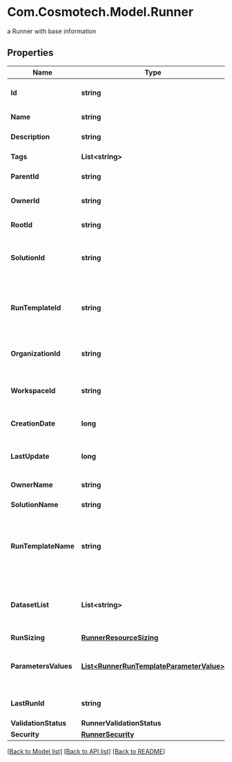 # Com.Cosmotech.Model.Runner
a Runner with base information

## Properties

Name | Type | Description | Notes
------------ | ------------- | ------------- | -------------
**Id** | **string** | the Runner unique identifier | [optional] [readonly] 
**Name** | **string** | the Runner name | [optional] 
**Description** | **string** | the Runner description | [optional] 
**Tags** | **List&lt;string&gt;** | the list of tags | [optional] 
**ParentId** | **string** | the Runner parent id | [optional] 
**OwnerId** | **string** | the user id which own this Runner | [optional] [readonly] 
**RootId** | **string** | the runner root id | [optional] [readonly] 
**SolutionId** | **string** | the Solution Id associated with this Runner | [optional] [readonly] 
**RunTemplateId** | **string** | the Solution Run Template Id associated with this Runner | [optional] 
**OrganizationId** | **string** | the associated Organization Id | [optional] [readonly] 
**WorkspaceId** | **string** | the associated Workspace Id | [optional] [readonly] 
**CreationDate** | **long** | the Runner creation date | [optional] [readonly] 
**LastUpdate** | **long** | the last time a Runner was updated | [optional] [readonly] 
**OwnerName** | **string** | the name of the owner | [optional] [readonly] 
**SolutionName** | **string** | the Solution name | [optional] [readonly] 
**RunTemplateName** | **string** | the Solution Run Template name associated with this Runner | [optional] [readonly] 
**DatasetList** | **List&lt;string&gt;** | the list of Dataset Id associated to this Runner Run Template | [optional] 
**RunSizing** | [**RunnerResourceSizing**](RunnerResourceSizing.md) |  | [optional] 
**ParametersValues** | [**List&lt;RunnerRunTemplateParameterValue&gt;**](RunnerRunTemplateParameterValue.md) | the list of Solution Run Template parameters values | [optional] 
**LastRunId** | **string** | last run id from current runner | [optional] 
**ValidationStatus** | **RunnerValidationStatus** |  | [optional] 
**Security** | [**RunnerSecurity**](RunnerSecurity.md) |  | [optional] 

[[Back to Model list]](../README.md#documentation-for-models) [[Back to API list]](../README.md#documentation-for-api-endpoints) [[Back to README]](../README.md)

